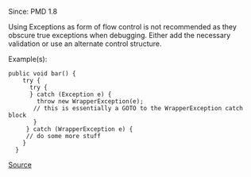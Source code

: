 Since: PMD 1.8

Using Exceptions as form of flow control is not recommended as they obscure true exceptions when debugging.
Either add the necessary validation or use an alternate control structure.

Example(s):
```
public void bar() {
    try {
      try {
      } catch (Exception e) {
        throw new WrapperException(e);
       // this is essentially a GOTO to the WrapperException catch block
       }
     } catch (WrapperException e) {
     // do some more stuff
    }
  }
```

[Source](https://pmd.github.io/pmd-5.6.1/pmd-java/rules/java/strictexception.html#ExceptionAsFlowControl)
